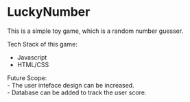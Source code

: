 # LuckyNumber

This is a simple toy game, which is a random number guesser.

Tech Stack of this game:
- Javascript
- HTML/CSS

Future Scope: \
    - The user inteface design can be increased.\
    - Database can be added to track the user score.